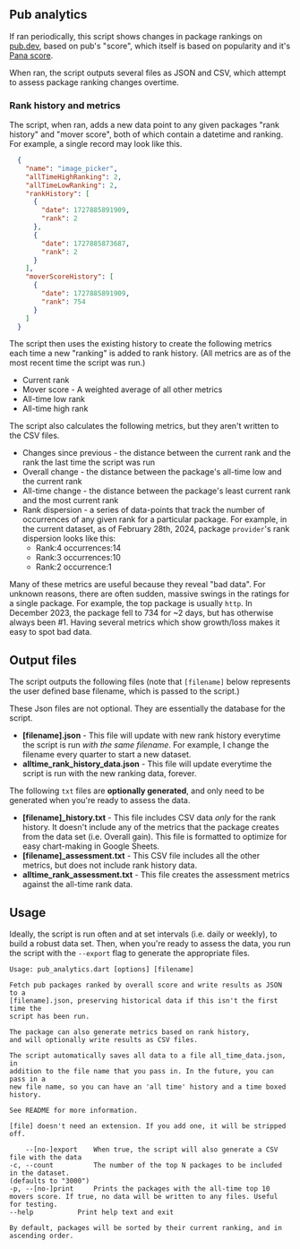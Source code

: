 ## Pub analytics

If ran periodically, this script shows changes in package rankings on [pub.dev](https://pub.dev), based on pub's "score", which itself is based on popularity and it's [Pana score](https://pub.dev/packages/pana).

When ran, the script outputs several files as JSON and CSV, which attempt to
assess package ranking changes overtime.

### Rank history and metrics

The script, when ran, adds a new data point to any given packages "rank history" and "mover score", both of which contain a datetime and ranking. For example, a single record may look like this.

```json
  {
    "name": "image_picker",
    "allTimeHighRanking": 2,
    "allTimeLowRanking": 2,
    "rankHistory": [
      {
        "date": 1727885891909,
        "rank": 2
      },
      {
        "date": 1727885873687,
        "rank": 2
      }
    ],
    "moverScoreHistory": [
      {
        "date": 1727885891909,
        "rank": 754
      }
    ]
  }
```

The script then uses the existing history to create the following metrics each time a new "ranking" is added to rank history. (All metrics are as of the most recent time the script was run.)
* Current rank 
* Mover score - A weighted average of all other metrics
* All-time low rank
* All-time high rank

The script also calculates the following metrics, but they aren't written to the CSV files.
* Changes since previous - the distance between the current rank and the rank the last time the script was run
* Overall change - the distance between the package's all-time low and the current rank
* All-time change - the distance between the package's least current rank and the most current rank
* Rank dispersion - a series of data-points that track the number of occurrences of any given rank for a particular package. For example, in the current dataset, as of February 28th, 2024, package `provider`'s rank dispersion looks like this:
  * Rank:4 occurrences:14	
  * Rank:3 occurrences:10	
  * Rank:2 occurrence:1

Many of these metrics are useful because they reveal "bad data". For unknown reasons, there are often sudden, massive swings in the ratings for a single package. For example, the top package is usually `http`. In December 2023, the package fell to 734 for ~2 days, but has otherwise always been #1. Having several metrics which show growth/loss makes it easy to spot bad data. 

## Output files

The script outputs the following files (note that `[filename]` below represents the user defined base filename, which is passed to the script.)

These Json files are not optional. They are essentially the database for the script.
* **[filename].json** - This file will update with new rank history everytime the script is run _with the same filename_. For example, I change the filename every quarter to start a new dataset.
* **alltime_rank_history_data.json** - This file will update everytime the
  script is run with the new ranking data, forever.

The following `txt` files are **optionally generated**, and only need to be generated when you're ready to assess the data.
* **[filename]_history.txt** - This file includes CSV data _only_ for the rank history. It doesn't include any of the metrics that the package creates from the data set (i.e. Overall gain). This file is formatted to optimize for easy chart-making in Google Sheets.
* **[filename]_assessment.txt** - This CSV file includes all the other metrics, but does not include rank history data.
* **alltime_rank_assessment.txt** - This file creates the assessment metrics against the all-time rank data.

## Usage

Ideally, the script is run often and at set intervals (i.e. daily or weekly), to build a robust data set. Then, when you're ready to assess the data, you run the script with the `--export` flag to generate the appropriate files.

```
Usage: pub_analytics.dart [options] [filename]

Fetch pub packages ranked by overall score and write results as JSON to a
[filename].json, preserving historical data if this isn't the first time the
script has been run.

The package can also generate metrics based on rank history,
and will optionally write results as CSV files.

The script automatically saves all data to a file all_time_data.json, in
addition to the file name that you pass in. In the future, you can pass in a
new file name, so you can have an 'all time' history and a time boxed history.

See README for more information.

[file] doesn't need an extension. If you add one, it will be stripped off.

    --[no-]export    When true, the script will also generate a CSV file with the data
-c, --count          The number of the top N packages to be included in the dataset.
(defaults to "3000")
-p, --[no-]print     Prints the packages with the all-time top 10 movers score. If true, no data will be written to any files. Useful for testing.
--help           Print help text and exit

By default, packages will be sorted by their current ranking, and in ascending order.
```
